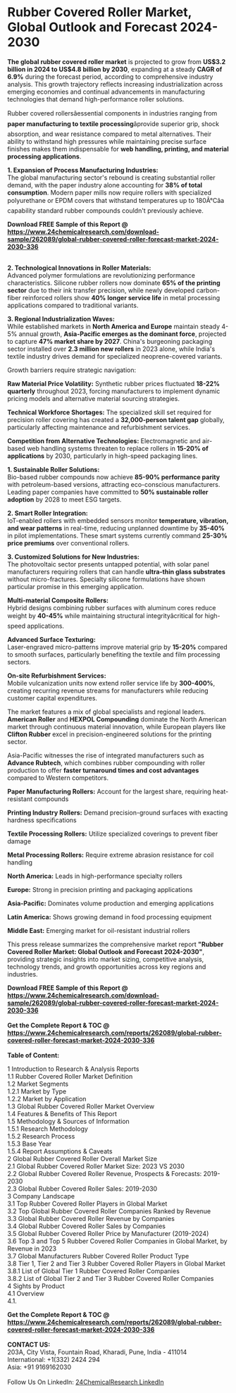 <h1>Rubber Covered Roller Market, Global Outlook and Forecast 2024-2030</h1><p><strong>The global rubber covered roller market</strong> is projected to grow from <strong>US$3.2 billion in 2024 to US$4.8 billion by 2030</strong>, expanding at a steady <strong>CAGR of 6.9%</strong> during the forecast period, according to comprehensive industry analysis. This growth trajectory reflects increasing industrialization across emerging economies and continual advancements in manufacturing technologies that demand high-performance roller solutions.</p><p>Rubber covered rollersâessential components in industries ranging from <strong>paper manufacturing to textile processing</strong>âprovide superior grip, shock absorption, and wear resistance compared to metal alternatives. Their ability to withstand high pressures while maintaining precise surface finishes makes them indispensable for <strong>web handling, printing, and material processing applications</strong>.</p><p><strong>1. Expansion of Process Manufacturing Industries:</strong><br>
The global manufacturing sector's rebound is creating substantial roller demand, with the paper industry alone accounting for <strong>38% of total consumption</strong>. Modern paper mills now require rollers with specialized polyurethane or EPDM covers that withstand temperatures up to 180Â°Câa capability standard rubber compounds couldn't previously achieve.</p><div><b>Download FREE Sample of this Report @ 
            <a href="https://www.24chemicalresearch.com/download-sample/262089/global-rubber-covered-roller-forecast-market-2024-2030-336">
            https://www.24chemicalresearch.com/download-sample/262089/global-rubber-covered-roller-forecast-market-2024-2030-336</a></b></div><br><p><strong>2. Technological Innovations in Roller Materials:</strong><br>
Advanced polymer formulations are revolutionizing performance characteristics. Silicone rubber rollers now dominate <strong>65% of the printing sector</strong> due to their ink transfer precision, while newly developed carbon-fiber reinforced rollers show <strong>40% longer service life</strong> in metal processing applications compared to traditional variants.</p><p><strong>3. Regional Industrialization Waves:</strong><br>
While established markets in <strong>North America and Europe</strong> maintain steady 4-5% annual growth, <strong>Asia-Pacific emerges as the dominant force</strong>, projected to capture <strong>47% market share by 2027</strong>.
China's burgeoning packaging sector installed over <strong>2.3 million new rollers</strong> in 2023 alone, while India's textile industry drives demand for specialized neoprene-covered variants.</p><p>Growth barriers require strategic navigation:</p><p><strong>Raw Material Price Volatility:</strong> Synthetic rubber prices fluctuated <strong>18-22% quarterly</strong> throughout 2023, forcing manufacturers to implement dynamic pricing models and alternative material sourcing strategies.</p><p><strong>Technical Workforce Shortages:</strong> The specialized skill set required for precision roller covering has created a <strong>32,000-person talent gap</strong> globally, particularly affecting maintenance and refurbishment services.</p><p><strong>Competition from Alternative Technologies:</strong> Electromagnetic and air-based web handling systems threaten to replace rollers in <strong>15-20% of applications</strong> by 2030, particularly in high-speed packaging lines.</p><p><strong>1. Sustainable Roller Solutions:</strong><br>
Bio-based rubber compounds now achieve <strong>85-90% performance parity</strong> with petroleum-based versions, attracting eco-conscious manufacturers. Leading paper companies have committed to <strong>50% sustainable roller adoption</strong> by 2028 to meet ESG targets.</p><p><strong>2. Smart Roller Integration:</strong><br>
IoT-enabled rollers with embedded sensors monitor <strong>temperature, vibration, and wear patterns</strong> in real-time, reducing unplanned downtime by <strong>35-40%</strong> in pilot implementations. These smart systems currently command <strong>25-30% price premiums</strong> over conventional rollers.</p><p><strong>3. Customized Solutions for New Industries:</strong><br>
The photovoltaic sector presents untapped potential, with solar panel manufacturers requiring rollers that can handle <strong>ultra-thin glass substrates</strong> without micro-fractures. Specialty silicone formulations have shown particular promise in this emerging application.</p><p><strong>Multi-material Composite Rollers:</strong><br>
	Hybrid designs combining rubber surfaces with aluminum cores reduce weight by <strong>40-45%</strong> while maintaining structural integrityâcritical for high-speed applications.</p><p><strong>Advanced Surface Texturing:</strong><br>
	Laser-engraved micro-patterns improve material grip by <strong>15-20%</strong> compared to smooth surfaces, particularly benefiting the textile and film processing sectors.</p><p><strong>On-site Refurbishment Services:</strong><br>
	Mobile vulcanization units now extend roller service life by <strong>300-400%</strong>, creating recurring revenue streams for manufacturers while reducing customer capital expenditures.</p><p>The market features a mix of global specialists and regional leaders. <strong>American Roller</strong> and <strong>HEXPOL Compounding</strong> dominate the North American market through continuous material innovation, while European players like <strong>Clifton Rubber</strong> excel in precision-engineered solutions for the printing sector.</p><p>Asia-Pacific witnesses the rise of integrated manufacturers such as <strong>Advance Rubtech</strong>, which combines rubber compounding with roller production to offer <strong>faster turnaround times and cost advantages</strong> compared to Western competitors.</p><p><strong>Paper Manufacturing Rollers:</strong> Account for the largest share, requiring heat-resistant compounds</p><p><strong>Printing Industry Rollers:</strong> Demand precision-ground surfaces with exacting hardness specifications</p><p><strong>Textile Processing Rollers:</strong> Utilize specialized coverings to prevent fiber damage</p><p><strong>Metal Processing Rollers:</strong> Require extreme abrasion resistance for coil handling</p><p><strong>North America:</strong> Leads in high-performance specialty rollers</p><p><strong>Europe:</strong> Strong in precision printing and packaging applications</p><p><strong>Asia-Pacific:</strong> Dominates volume production and emerging applications</p><p><strong>Latin America:</strong> Shows growing demand in food processing equipment</p><p><strong>Middle East:</strong> Emerging market for oil-resistant industrial rollers</p><p>This press release summarizes the comprehensive market report <strong>"Rubber Covered Roller Market: Global Outlook and Forecast 2024-2030"</strong>, providing strategic insights into market sizing, competitive analysis, technology trends, and growth opportunities across key regions and industries.</p><div><b>Download FREE Sample of this Report @ 
            <a href="https://www.24chemicalresearch.com/download-sample/262089/global-rubber-covered-roller-forecast-market-2024-2030-336">
            https://www.24chemicalresearch.com/download-sample/262089/global-rubber-covered-roller-forecast-market-2024-2030-336</a></b></div><br><div><b>Get the Complete Report & TOC @ 
            <a href="https://www.24chemicalresearch.com/reports/262089/global-rubber-covered-roller-forecast-market-2024-2030-336">
            https://www.24chemicalresearch.com/reports/262089/global-rubber-covered-roller-forecast-market-2024-2030-336</a></b></div><br>
            <b>Table of Content:</b><p>1 Introduction to Research & Analysis Reports<br />
    1.1 Rubber Covered Roller Market Definition<br />
    1.2 Market Segments<br />
        1.2.1 Market by Type<br />
        1.2.2 Market by Application<br />
    1.3 Global Rubber Covered Roller Market Overview<br />
    1.4 Features & Benefits of This Report<br />
    1.5 Methodology & Sources of Information<br />
        1.5.1 Research Methodology<br />
        1.5.2 Research Process<br />
        1.5.3 Base Year<br />
        1.5.4 Report Assumptions & Caveats<br />
2 Global Rubber Covered Roller Overall Market Size<br />
    2.1 Global Rubber Covered Roller Market Size: 2023 VS 2030<br />
    2.2 Global Rubber Covered Roller Revenue, Prospects & Forecasts: 2019-2030<br />
    2.3 Global Rubber Covered Roller Sales: 2019-2030<br />
3 Company Landscape<br />
    3.1 Top Rubber Covered Roller Players in Global Market<br />
    3.2 Top Global Rubber Covered Roller Companies Ranked by Revenue<br />
    3.3 Global Rubber Covered Roller Revenue by Companies<br />
    3.4 Global Rubber Covered Roller Sales by Companies<br />
    3.5 Global Rubber Covered Roller Price by Manufacturer (2019-2024)<br />
    3.6 Top 3 and Top 5 Rubber Covered Roller Companies in Global Market, by Revenue in 2023<br />
    3.7 Global Manufacturers Rubber Covered Roller Product Type<br />
    3.8 Tier 1, Tier 2 and Tier 3 Rubber Covered Roller Players in Global Market<br />
        3.8.1 List of Global Tier 1 Rubber Covered Roller Companies<br />
        3.8.2 List of Global Tier 2 and Tier 3 Rubber Covered Roller Companies<br />
4 Sights by Product<br />
    4.1 Overview<br />
        4.1.</p><div><b>Get the Complete Report & TOC @ 
            <a href="https://www.24chemicalresearch.com/reports/262089/global-rubber-covered-roller-forecast-market-2024-2030-336">
            https://www.24chemicalresearch.com/reports/262089/global-rubber-covered-roller-forecast-market-2024-2030-336</a></b></div><br><b>CONTACT US:</b><br>
            203A, City Vista, Fountain Road, Kharadi, Pune, India - 411014<br>
            International: +1(332) 2424 294<br>
            Asia: +91 9169162030 <br><br>
            Follow Us On LinkedIn: <a href="https://www.linkedin.com/company/24chemicalresearch/">24ChemicalResearch LinkedIn</a>